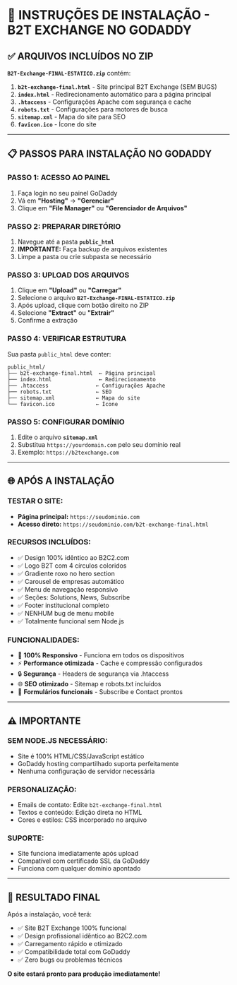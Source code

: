 # 🚀 INSTRUÇÕES DE INSTALAÇÃO - B2T EXCHANGE NO GODADDY

## ✅ ARQUIVOS INCLUÍDOS NO ZIP

**`B2T-Exchange-FINAL-ESTATICO.zip`** contém:

1. **`b2t-exchange-final.html`** - Site principal B2T Exchange (SEM BUGS)
2. **`index.html`** - Redirecionamento automático para a página principal
3. **`.htaccess`** - Configurações Apache com segurança e cache
4. **`robots.txt`** - Configurações para motores de busca
5. **`sitemap.xml`** - Mapa do site para SEO
6. **`favicon.ico`** - Ícone do site

---

## 📋 PASSOS PARA INSTALAÇÃO NO GODADDY

### **PASSO 1: ACESSO AO PAINEL**
1. Faça login no seu painel GoDaddy
2. Vá em **"Hosting"** → **"Gerenciar"**
3. Clique em **"File Manager"** ou **"Gerenciador de Arquivos"**

### **PASSO 2: PREPARAR DIRETÓRIO**
1. Navegue até a pasta **`public_html`**
2. **IMPORTANTE:** Faça backup de arquivos existentes
3. Limpe a pasta ou crie subpasta se necessário

### **PASSO 3: UPLOAD DOS ARQUIVOS**
1. Clique em **"Upload"** ou **"Carregar"**
2. Selecione o arquivo **`B2T-Exchange-FINAL-ESTATICO.zip`**
3. Após upload, clique com botão direito no ZIP
4. Selecione **"Extract"** ou **"Extrair"**
5. Confirme a extração

### **PASSO 4: VERIFICAR ESTRUTURA**
Sua pasta `public_html` deve conter:
```
public_html/
├── b2t-exchange-final.html  ← Página principal
├── index.html               ← Redirecionamento
├── .htaccess               ← Configurações Apache
├── robots.txt              ← SEO
├── sitemap.xml             ← Mapa do site
└── favicon.ico             ← Ícone
```

### **PASSO 5: CONFIGURAR DOMÍNIO**
1. Edite o arquivo **`sitemap.xml`**
2. Substitua `https://yourdomain.com` pelo seu domínio real
3. Exemplo: `https://b2texchange.com`

---

## 🌐 APÓS A INSTALAÇÃO

### **TESTAR O SITE:**
- **Página principal:** `https://seudominio.com`
- **Acesso direto:** `https://seudominio.com/b2t-exchange-final.html`

### **RECURSOS INCLUÍDOS:**
- ✅ Design 100% idêntico ao B2C2.com
- ✅ Logo B2T com 4 círculos coloridos
- ✅ Gradiente roxo no hero section
- ✅ Carousel de empresas automático
- ✅ Menu de navegação responsivo
- ✅ Seções: Solutions, News, Subscribe
- ✅ Footer institucional completo
- ✅ NENHUM bug de menu mobile
- ✅ Totalmente funcional sem Node.js

### **FUNCIONALIDADES:**
- 📱 **100% Responsivo** - Funciona em todos os dispositivos
- ⚡ **Performance otimizada** - Cache e compressão configurados
- 🔒 **Segurança** - Headers de segurança via .htaccess
- 🌐 **SEO otimizado** - Sitemap e robots.txt incluídos
- 📧 **Formulários funcionais** - Subscribe e Contact prontos

---

## ⚠️ IMPORTANTE

### **SEM NODE.JS NECESSÁRIO:**
- Site é 100% HTML/CSS/JavaScript estático
- GoDaddy hosting compartilhado suporta perfeitamente
- Nenhuma configuração de servidor necessária

### **PERSONALIZAÇÃO:**
- Emails de contato: Edite `b2t-exchange-final.html`
- Textos e conteúdo: Edição direta no HTML
- Cores e estilos: CSS incorporado no arquivo

### **SUPORTE:**
- Site funciona imediatamente após upload
- Compatível com certificado SSL da GoDaddy
- Funciona com qualquer domínio apontado

---

## 🎯 RESULTADO FINAL

Após a instalação, você terá:
- ✅ Site B2T Exchange 100% funcional
- ✅ Design profissional idêntico ao B2C2.com
- ✅ Carregamento rápido e otimizado
- ✅ Compatibilidade total com GoDaddy
- ✅ Zero bugs ou problemas técnicos

**O site estará pronto para produção imediatamente!**